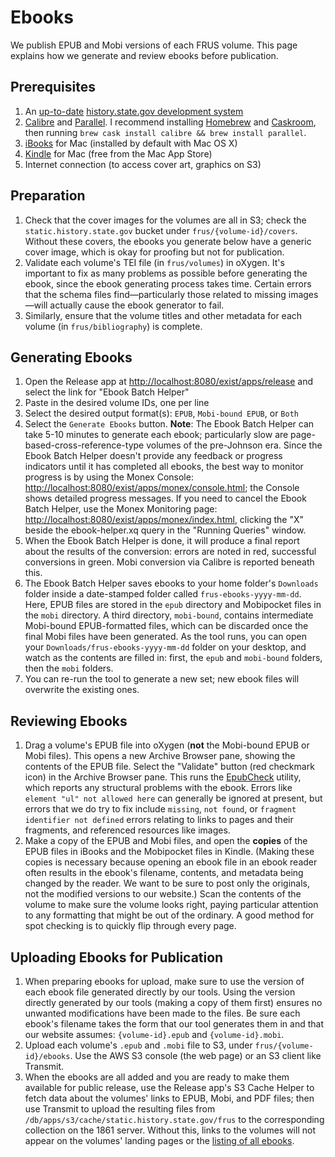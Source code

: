 # Ebooks

We publish EPUB and Mobi versions of each FRUS volume. This page explains how we generate and review ebooks before publication.

## Prerequisites

1. An [up-to-date](version-control) [history.state.gov development system](setup)
1. [Calibre](http://calibre-ebook.com/) and [Parallel](http://www.gnu.org/software/parallel/). I recommend installing [Homebrew](http://brew.sh) and [Caskroom](http://caskroom.io/), then running `brew cask install calibre && brew install parallel`. 
1. [iBooks](https://www.apple.com/support/mac-apps/ibooks/) for Mac (installed by default with Mac OS X)
1. [Kindle](https://itunes.apple.com/us/app/kindle/id405399194?mt=12) for Mac (free from the Mac App Store)
1. Internet connection (to access cover art, graphics on S3)

## Preparation

1. Check that the cover images for the volumes are all in S3; check the `static.history.state.gov` bucket under `frus/{volume-id}/covers`. Without these covers, the ebooks you generate below have a generic cover image, which is okay for proofing but not for publication. 
1. Validate each volume's TEI file (in `frus/volumes`) in oXygen. It's important to fix as many problems as possible before generating the ebook, since the ebook generating process takes time. Certain errors that the schema files find—particularly those related to missing images—will actually cause the ebook generator to fail.
1. Similarly, ensure that the volume titles and other metadata for each volume (in `frus/bibliography`) is complete.

## Generating Ebooks

1. Open the Release app at <http://localhost:8080/exist/apps/release> and select the link for "Ebook Batch Helper" 
1. Paste in the desired volume IDs, one per line
1. Select the desired output format(s): `EPUB`, `Mobi-bound EPUB`, or `Both`
1. Select the `Generate Ebooks` button. **Note**: The Ebook Batch Helper can take 5-10 minutes to generate each ebook; particularly slow are page-based-cross-reference-type volumes of the pre-Johnson era. Since the Ebook Batch Helper doesn't provide any feedback or progress indicators until it has completed all ebooks, the best way to monitor progress is by using the Monex Console: <http://localhost:8080/exist/apps/monex/console.html>; the Console shows detailed progress messages. If you need to cancel the Ebook Batch Helper, use the Monex Monitoring page: <http://localhost:8080/exist/apps/monex/index.html>, clicking the "X" beside the ebook-helper.xq query in the "Running Queries" window.
1. When the Ebook Batch Helper is done, it will produce a final report about the results of the conversion: errors are noted in red, successful conversions in green. Mobi conversion via Calibre is reported beneath this.
1. The Ebook Batch Helper saves ebooks to your home folder's `Downloads` folder inside a date-stamped folder called `frus-ebooks-yyyy-mm-dd`. Here, EPUB files are stored in the `epub` directory and Mobipocket files in the `mobi` directory. A third directory, `mobi-bound`, contains intermediate Mobi-bound EPUB-formatted files, which can be discarded once the final Mobi files have been generated. As the tool runs, you can open your `Downloads/frus-ebooks-yyyy-mm-dd` folder on your desktop, and watch as the contents are filled in: first, the `epub` and `mobi-bound` folders, then the `mobi` folders.
1. You can re-run the tool to generate a new set; new ebook files will overwrite the existing ones.

## Reviewing Ebooks

1. Drag a volume's EPUB file into oXygen (**not** the Mobi-bound EPUB or Mobi files). This opens a new Archive Browser pane, showing the contents of the EPUB file. Select the "Validate" button (red checkmark icon) in the Archive Browser pane. This runs the [EpubCheck](http://www.oxygenxml.com/xml_editor/epub.html) utility, which reports any structural problems with the ebook. Errors like `element "ul" not allowed here` can generally be ignored at present, but errors that we do try to fix include `missing`, `not found`, or `fragment identifier not defined` errors relating to links to pages and their fragments, and referenced resources like images. 
1. Make a copy of the EPUB and Mobi files, and open the **copies** of the EPUB files in iBooks and the Mobipocket files in Kindle. (Making these copies is necessary because opening an ebook file in an ebook reader often results in the ebook's filename, contents, and metadata being changed by the reader. We want to be sure to post only the originals, not the modified versions to our website.) Scan the contents of the volume to make sure the volume looks right, paying particular attention to any formatting that might be out of the ordinary. A good method for spot checking is to quickly flip through every page.

## Uploading Ebooks for Publication

1. When preparing ebooks for upload, make sure to use the version of each ebook file generated directly by our tools. Using the version directly generated by our tools (making a copy of them first) ensures no unwanted modifications have been made to the files. Be sure each ebook's filename takes the form that our tool generates them in and that our website assumes: `{volume-id}.epub` and `{volume-id}.mobi`. 
1. Upload each volume's `.epub` and `.mobi` file to S3, under `frus/{volume-id}/ebooks`. Use the AWS S3 console (the web page) or an S3 client like Transmit.
1. When the ebooks are all added and you are ready to make them available for public release, use the Release app's S3 Cache Helper to fetch data about the volumes' links to EPUB, Mobi, and PDF files; then use Transmit to upload the resulting files from `/db/apps/s3/cache/static.history.state.gov/frus` to the corresponding collection on the 1861 server. Without this, links to the volumes will not appear on the volumes' landing pages or the [listing of all ebooks](https://history.state.gov/historicaldocuments/ebooks).
